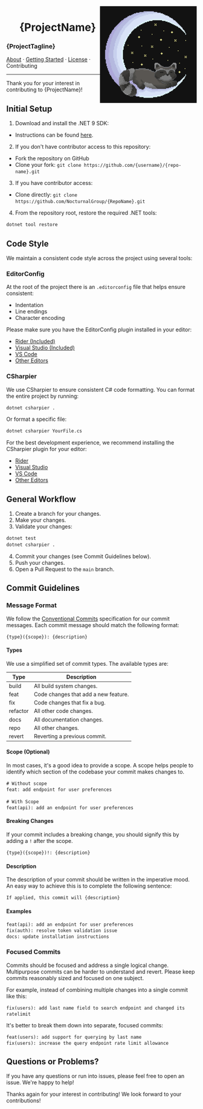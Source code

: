 <img align="right" width="256" height="256" src="Assets/Logo.png">

<div id="user-content-toc">
  <ul align="center" style="list-style: none;">
    <summary>
      <h1>{ProjectName}</h1>
    </summary>
  </ul>
</div>

### {ProjectTagline}

[About](readme.md) · [Getting Started](tutorial.md) · [License](license.txt) · Contributing

---

Thank you for your interest in contributing to {ProjectName}!

## Initial Setup

1. Download and install the .NET 9 SDK:
  - Instructions can be found [here](https://learn.microsoft.com/en-us/dotnet/core/install/).
2. If you don't have contributor access to this repository:
  - Fork the repository on GitHub
  - Clone your fork: `git clone https://github.com/{username}/{repo-name}.git`
3. If you have contributor access:
  - Clone directly: `git clone https://github.com/NocturnalGroup/{RepoName}.git`
4. From the repository root, restore the required .NET tools:

```bash
dotnet tool restore
```

## Code Style

We maintain a consistent code style across the project using several tools:

### EditorConfig

At the root of the project there is an `.editorconfig` file that helps ensure consistent:

- Indentation
- Line endings
- Character encoding

Please make sure you have the EditorConfig plugin installed in your editor:

- [Rider (Included)](https://plugins.jetbrains.com/plugin/7294-editorconfig/)
- [Visual Studio (Included)](https://learn.microsoft.com/en-us/visualstudio/releasenotes/vs2017-relnotes-v15.0#coding-convention-support-through-editorconfig)
- [VS Code](https://marketplace.visualstudio.com/items?itemName=EditorConfig.EditorConfig)
- [Other Editors](https://editorconfig.org/#download)

### CSharpier

We use CSharpier to ensure consistent C# code formatting.
You can format the entire project by running:

```bash
dotnet csharpier .
```

Or format a specific file:

```bash
dotnet csharpier YourFile.cs
```

For the best development experience, we recommend installing the CSharpier plugin for your editor:

- [Rider](https://plugins.jetbrains.com/plugin/18243-csharpier)
- [Visual Studio](https://marketplace.visualstudio.com/items?itemName=csharpier.CSharpier)
- [VS Code](https://marketplace.visualstudio.com/items?itemName=csharpier.csharpier-vscode)
- [Other Editors](https://csharpier.com/docs/Editors)

## General Workflow

1. Create a branch for your changes.
2. Make your changes.
3. Validate your changes:

```bash
dotnet test
dotnet csharpier .
```

4. Commit your changes (see Commit Guidelines below).
5. Push your changes.
6. Open a Pull Request to the `main` branch.

## Commit Guidelines

### Message Format

We follow the [Conventional Commits](https://www.conventionalcommits.org/en/v1.0.0/) specification for our commit messages.
Each commit message should match the following format:

```
{type}({scope}): {description}
```

#### Types

We use a simplified set of commit types.
The available types are:

| Type     | Description                          |
| -------- | ------------------------------------ |
| build    | All build system changes.            |
| feat     | Code changes that add a new feature. |
| fix      | Code changes that fix a bug.         |
| refactor | All other code changes.              |
| docs     | All documentation changes.           |
| repo     | All other changes.                   |
| revert   | Reverting a previous commit.         |

#### Scope (Optional)

In most cases, it's a good idea to provide a scope.
A scope helps people to identify which section of the codebase your commit makes changes to.

```
# Without scope
feat: add endpoint for user preferences

# With Scope
feat(api): add an endpoint for user preferences
```

#### Breaking Changes

If your commit includes a breaking change, you should signify this by adding a `!` after the scope.

```
{type}({scope})!: {description}
```

#### Description

The description of your commit should be written in the imperative mood.
An easy way to achieve this is to complete the following sentence:

```
If applied, this commit will {description}
```

#### Examples

```
feat(api): add an endpoint for user preferences
fix(auth): resolve token validation issue
docs: update installation instructions
```

### Focused Commits

Commits should be focused and address a single logical change.
Multipurpose commits can be harder to understand and revert.
Please keep commits reasonably sized and focused on one subject.

For example, instead of combining multiple changes into a single commit like this:

```
fix(users): add last name field to search endpoint and changed its ratelimit
```

It's better to break them down into separate, focused commits:

```
feat(users): add support for querying by last name
fix(users): increase the query endpoint rate limit allowance
```

## Questions or Problems?

If you have any questions or run into issues, please feel free to open an issue.
We're happy to help!

Thanks again for your interest in contributing!
We look forward to your contributions!
